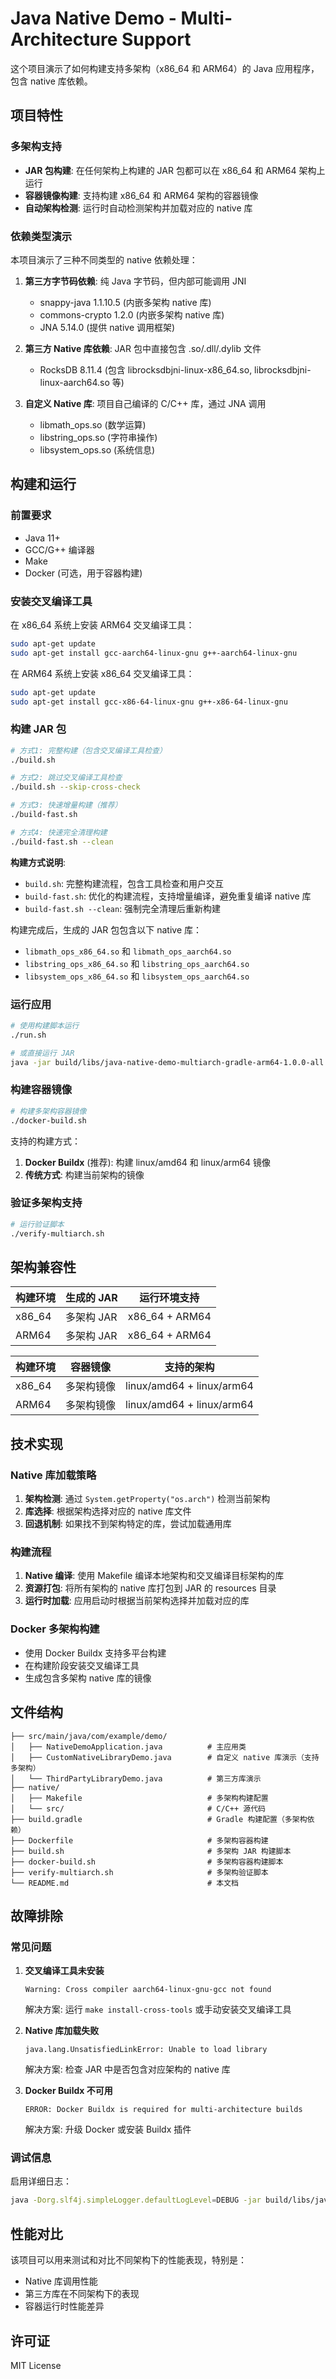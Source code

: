 # Java Native Demo - Multi-Architecture Support

这个项目演示了如何构建支持多架构（x86_64 和 ARM64）的 Java 应用程序，包含 native 库依赖。

## 项目特性

### 多架构支持
- **JAR 包构建**: 在任何架构上构建的 JAR 包都可以在 x86_64 和 ARM64 架构上运行
- **容器镜像构建**: 支持构建 x86_64 和 ARM64 架构的容器镜像
- **自动架构检测**: 运行时自动检测架构并加载对应的 native 库

### 依赖类型演示

本项目演示了三种不同类型的 native 依赖处理：

1. **第三方字节码依赖**: 纯 Java 字节码，但内部可能调用 JNI
   - snappy-java 1.1.10.5 (内嵌多架构 native 库)
   - commons-crypto 1.2.0 (内嵌多架构 native 库)
   - JNA 5.14.0 (提供 native 调用框架)

2. **第三方 Native 库依赖**: JAR 包中直接包含 .so/.dll/.dylib 文件
   - RocksDB 8.11.4 (包含 librocksdbjni-linux-x86_64.so, librocksdbjni-linux-aarch64.so 等)

3. **自定义 Native 库**: 项目自己编译的 C/C++ 库，通过 JNA 调用
   - libmath_ops.so (数学运算)
   - libstring_ops.so (字符串操作)
   - libsystem_ops.so (系统信息)

## 构建和运行

### 前置要求
- Java 11+
- GCC/G++ 编译器
- Make
- Docker (可选，用于容器构建)

### 安装交叉编译工具

在 x86_64 系统上安装 ARM64 交叉编译工具：
```bash
sudo apt-get update
sudo apt-get install gcc-aarch64-linux-gnu g++-aarch64-linux-gnu
```

在 ARM64 系统上安装 x86_64 交叉编译工具：
```bash
sudo apt-get update
sudo apt-get install gcc-x86-64-linux-gnu g++-x86-64-linux-gnu
```

### 构建 JAR 包

```bash
# 方式1: 完整构建（包含交叉编译工具检查）
./build.sh

# 方式2: 跳过交叉编译工具检查
./build.sh --skip-cross-check

# 方式3: 快速增量构建（推荐）
./build-fast.sh

# 方式4: 快速完全清理构建
./build-fast.sh --clean
```

**构建方式说明**:
- `build.sh`: 完整构建流程，包含工具检查和用户交互
- `build-fast.sh`: 优化的构建流程，支持增量编译，避免重复编译 native 库
- `build-fast.sh --clean`: 强制完全清理后重新构建

构建完成后，生成的 JAR 包包含以下 native 库：
- `libmath_ops_x86_64.so` 和 `libmath_ops_aarch64.so`
- `libstring_ops_x86_64.so` 和 `libstring_ops_aarch64.so`
- `libsystem_ops_x86_64.so` 和 `libsystem_ops_aarch64.so`

### 运行应用

```bash
# 使用构建脚本运行
./run.sh

# 或直接运行 JAR
java -jar build/libs/java-native-demo-multiarch-gradle-arm64-1.0.0-all.jar
```

### 构建容器镜像

```bash
# 构建多架构容器镜像
./docker-build.sh
```

支持的构建方式：
1. **Docker Buildx** (推荐): 构建 linux/amd64 和 linux/arm64 镜像
2. **传统方式**: 构建当前架构的镜像

### 验证多架构支持

```bash
# 运行验证脚本
./verify-multiarch.sh
```

## 架构兼容性

| 构建环境 | 生成的 JAR | 运行环境支持 |
|---------|-----------|-------------|
| x86_64  | 多架构 JAR | x86_64 + ARM64 |
| ARM64   | 多架构 JAR | x86_64 + ARM64 |

| 构建环境 | 容器镜像 | 支持的架构 |
|---------|---------|-----------|
| x86_64  | 多架构镜像 | linux/amd64 + linux/arm64 |
| ARM64   | 多架构镜像 | linux/amd64 + linux/arm64 |

## 技术实现

### Native 库加载策略
1. **架构检测**: 通过 `System.getProperty("os.arch")` 检测当前架构
2. **库选择**: 根据架构选择对应的 native 库文件
3. **回退机制**: 如果找不到架构特定的库，尝试加载通用库

### 构建流程
1. **Native 编译**: 使用 Makefile 编译本地架构和交叉编译目标架构的库
2. **资源打包**: 将所有架构的 native 库打包到 JAR 的 resources 目录
3. **运行时加载**: 应用启动时根据当前架构选择并加载对应的库

### Docker 多架构构建
- 使用 Docker Buildx 支持多平台构建
- 在构建阶段安装交叉编译工具
- 生成包含多架构 native 库的镜像

## 文件结构

```
├── src/main/java/com/example/demo/
│   ├── NativeDemoApplication.java          # 主应用类
│   ├── CustomNativeLibraryDemo.java        # 自定义 native 库演示（支持多架构）
│   └── ThirdPartyLibraryDemo.java          # 第三方库演示
├── native/
│   ├── Makefile                            # 多架构构建配置
│   └── src/                                # C/C++ 源代码
├── build.gradle                            # Gradle 构建配置（多架构依赖）
├── Dockerfile                              # 多架构容器构建
├── build.sh                                # 多架构 JAR 构建脚本
├── docker-build.sh                         # 多架构容器构建脚本
├── verify-multiarch.sh                     # 多架构验证脚本
└── README.md                               # 本文档
```

## 故障排除

### 常见问题

1. **交叉编译工具未安装**
   ```
   Warning: Cross compiler aarch64-linux-gnu-gcc not found
   ```
   解决方案: 运行 `make install-cross-tools` 或手动安装交叉编译工具

2. **Native 库加载失败**
   ```
   java.lang.UnsatisfiedLinkError: Unable to load library
   ```
   解决方案: 检查 JAR 中是否包含对应架构的 native 库

3. **Docker Buildx 不可用**
   ```
   ERROR: Docker Buildx is required for multi-architecture builds
   ```
   解决方案: 升级 Docker 或安装 Buildx 插件

### 调试信息

启用详细日志：
```bash
java -Dorg.slf4j.simpleLogger.defaultLogLevel=DEBUG -jar build/libs/java-native-demo-multiarch-gradle-arm64-1.0.0-all.jar
```

## 性能对比

该项目可以用来测试和对比不同架构下的性能表现，特别是：
- Native 库调用性能
- 第三方库在不同架构下的表现
- 容器运行时性能差异

## 许可证

MIT License
